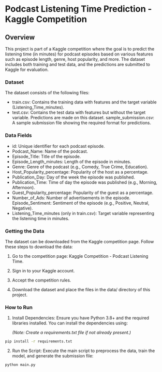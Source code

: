 # Podcast Listening Time Prediction - Kaggle Competition

## Overview

This project is part of a Kaggle competition where the goal is to predict the listening time (in minutes) for podcast episodes based on various features such as episode length, genre, host popularity, and more. The dataset includes both training and test data, and the predictions are submitted to Kaggle for evaluation.

### Dataset

The dataset consists of the following files:

* train.csv: Contains the training data with features and the target variable (Listening_Time_minutes).
* test.csv: Contains the test data with features but without the target variable. Predictions are made on this dataset.
sample_submission.csv: A sample submission file showing the required format for predictions.

### Data Fields

* id: Unique identifier for each podcast episode.
* Podcast_Name: Name of the podcast.
* Episode_Title: Title of the episode.
* Episode_Length_minutes: Length of the episode in minutes.
* Genre: Genre of the podcast (e.g., Comedy, True Crime, Education).
* Host_Popularity_percentage: Popularity of the host as a percentage.
* Publication_Day: Day of the week the episode was published.
* Publication_Time: Time of day the episode was published (e.g., Morning, Afternoon).
* Guest_Popularity_percentage: Popularity of the guest as a percentage.
* Number_of_Ads: Number of advertisements in the episode.
Episode_Sentiment: Sentiment of the episode (e.g., Positive, Neutral, Negative).
* Listening_Time_minutes (only in train.csv): Target variable representing the listening time in minutes.

### Getting the Data

The dataset can be downloaded from the Kaggle competition page. Follow these steps to download the data:

1. Go to the competition page: Kaggle Competition - Podcast Listening Time.

2. Sign in to your Kaggle account.
3. Accept the competition rules.
4. Download the dataset and place the files in the data/ directory of this project.

### How to Run

1. Install Dependencies: Ensure you have Python 3.8+ and the required libraries installed. You can install the dependencies using:

    _(Note: Create a requirements.txt file if not already present.)_

```bash
pip install -r requirements.txt
```

2. Run the Script: Execute the main script to preprocess the data, train the model, and generate the submission file:

```bash
python main.py
```

